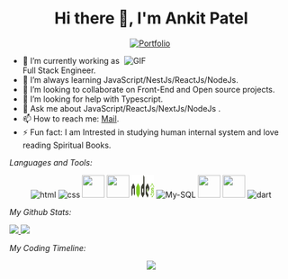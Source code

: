 <!--
**4nkitpatel/4nkitpatel** is a ✨ _special_ ✨ repository because its `README.md` (this file) appears on your GitHub profile.

Here are some ideas to get you started:

- 🔭 I’m currently working on ...
- 🌱 I’m currently learning ...
- 👯 I’m looking to collaborate on ...
- 🤔 I’m looking for help with ...
- 💬 Ask me about ...
- 📫 How to reach me: ...
- 😄 Pronouns: ...
- ⚡ Fun fact: ...
-->

<h1 align="center"><strong>Hi there 👋, I'm Ankit Patel</strong></h1>

<p align="center">
<a href="https://github.com/4nkitpatel"><img src="https://img.shields.io/badge/Portfolio-%23000000.svg?style=for-the-badge&logo=firefox&logoColor=#FF7139" alt="Portfolio" /></a>&nbsp;

</p>

<img align="right" alt="GIF" src="https://cdn.dribbble.com/users/99875/screenshots/6577029/2019-06-03_paddle-ball.gif" width="300px" />

- 🔭 I’m currently working as Full Stack Engineer.
- 🌱 I’m always learning JavaScript/NestJs/ReactJs/NodeJs.
- 👯 I’m looking to collaborate on Front-End and Open source projects.
- 🤔 I’m looking for help with Typescript.
- 💬 Ask me about JavaScript/ReactJs/NextJs/NodeJs .
- 📫 How to reach me: <a href="http://mail.to:4nkitpatel@gmail.com">Mail</a>.
- ⚡ Fun fact: I am Intrested in studying human internal system and love reading Spiritual Books.

*Languages and Tools:*

<p align="center">
<img src="https://img.icons8.com/color/48/000000/html-5--v1.png" alt="html" width="40" height="40"/>
<img src="https://img.icons8.com/color/48/000000/css3.png" alt="css" width="40" height="40"/> 
<img src="https://img.icons8.com/color/48/000000/javascript.png" width="40" height="40"/> 
<img src="https://cdn4.iconfinder.com/data/icons/logos-3/600/React.js_logo-512.png" width="40" height="40"/>
<img src="https://raw.githubusercontent.com/gilbarbara/logos/master/logos/nodejs.svg" alt="Node-Js" width="40" height="40"/>
<img src="https://raw.githubusercontent.com/gilbarbara/logos/master/logos/mysql.svg" alt="My-SQL" width="40" height="40"/>
<img src="https://img.icons8.com/color/48/ffffff/mongodb.png" width="40" height="40"/>
<img src="https://img.icons8.com/color/48/000000/typescript.png" width="40" height="40"/>  
<img src="https://img.icons8.com/color/48/ffffff/dart.png" alt="dart" width="40" height="40" />
</p>

*My Github Stats:*

<p align="left">
<a href="https://github.com/4nkitpatel">
  <img height="180em" src="https://github-readme-stats-eight-theta.vercel.app/api?username=4nkitpatel&show_icons=true&theme=algolia&include_all_commits=true&count_private=true"/>
  <img height="180em" src="https://github-readme-stats-eight-theta.vercel.app/api/top-langs/?username=4nkitpatel&layout=compact&langs_count=8&theme=algolia"/>
</a>
</p>

*My Coding Timeline:*
<p align="center">
<img src="https://wakatime.com/share/@ad111a0f-5b8c-458c-8be7-48802943bd23/45de14ec-267b-4165-ba05-c9d6c3e4ce3a.png" height="100px"/>
</p>
